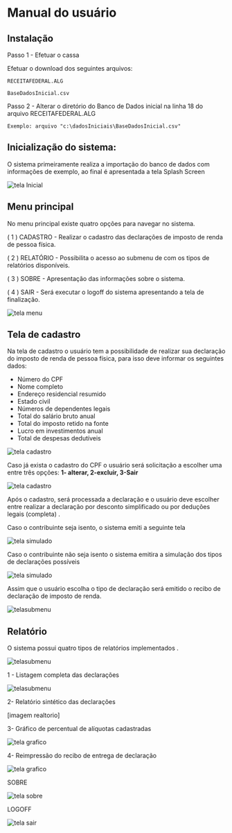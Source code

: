 # Manual do usuário 

## Instalação

Passo 1 - Efetuar o cassa

Efetuar o download dos seguintes arquivos:

    RECEITAFEDERAL.ALG 

    BaseDadosInicial.csv

Passo 2 - Alterar o diretório do Banco de Dados inicial na linha 18 do arquivo RECEITAFEDERAL.ALG 

    Exemplo: arquivo "c:\dadosIniciais\BaseDadosInicial.csv"

## Inicialização do sistema:

O sistema primeiramente realiza a importação do banco de dados com informações de exemplo, ao final é apresentada a tela Splash Screen 

![tela Inicial](https://github.com/MacMenez/RECEITA-FEDERAL/blob/master/RECEITA%20FEDERAL/GRUPO%201/img/tela1.jpg)



## Menu principal

No menu principal existe quatro opções para navegar no sistema.

( 1 ) CADASTRO - Realizar o cadastro das declarações de imposto de renda de pessoa física.

( 2 ) RELATÓRIO  - Possibilita o acesso ao submenu de com os tipos de relatórios disponíveis.

( 3 ) SOBRE - Apresentação das informações sobre o sistema.

( 4 )  SAIR - Será executar o logoff do sistema apresentando a tela de finalização.

![tela menu](https://github.com/MacMenez/RECEITA-FEDERAL/blob/master/RECEITA%20FEDERAL/GRUPO%201/img/tela2.jpg)

## Tela de cadastro

Na tela de cadastro o usuário tem a possibilidade de realizar sua declaração do imposto de renda de pessoa física, para isso  deve informar os seguintes dados:

- Número do CPF
- Nome completo
- Endereço residencial resumido 
- Estado civil
- Números de dependentes legais
- Total do salário bruto anual
- Total do imposto retido na fonte
- Lucro em investimentos anual
- Total de despesas dedutíveis

![tela cadastro](https://github.com/MacMenez/RECEITA-FEDERAL/blob/master/RECEITA%20FEDERAL/GRUPO%201/img/tela3.jpg)

Caso já exista o cadastro do CPF o usuário será solicitação a escolher uma entre três opções:  **1- alterar, 2-excluir, 3-Sair**

![tela cadastro](https://github.com/MacMenez/RECEITA-FEDERAL/blob/master/RECEITA%20FEDERAL/GRUPO%201/img/tela10.jpg)


Após o cadastro, será processada a declaração e o usuário deve escolher entre realizar a declaração por desconto simplificado ou por deduções legais (completa) .

Caso o contribuinte seja isento, o sistema emiti a seguinte tela

![tela simulado](https://github.com/MacMenez/RECEITA-FEDERAL/blob/master/RECEITA%20FEDERAL/GRUPO%201/img/tela13.jpg)

Caso o contribuinte não seja isento o sistema emitira a simulação dos tipos de declarações possíveis 

![tela simulado](https://github.com/MacMenez/RECEITA-FEDERAL/blob/master/RECEITA%20FEDERAL/GRUPO%201/img/tela4.jpg)

Assim que o usuário escolha o tipo de declaração será emitido o recibo de declaração de imposto de renda.

![telasubmenu](https://github.com/MacMenez/RECEITA-FEDERAL/blob/master/RECEITA%20FEDERAL/GRUPO%201/img/tela11.jpg)

## Relatório

O sistema possui quatro tipos de relatórios implementados .

![telasubmenu](https://github.com/MacMenez/RECEITA-FEDERAL/blob/master/RECEITA%20FEDERAL/GRUPO%201/img/tela6.jpg)

1 - Listagem completa das declarações 

![telasubmenu](https://github.com/MacMenez/RECEITA-FEDERAL/blob/master/RECEITA%20FEDERAL/GRUPO%201/img/tela9.jpg)

2- Relatório sintético das declarações

[imagem realtorio]

3- Gráfico de percentual de alíquotas cadastradas

![tela grafico](https://github.com/MacMenez/RECEITA-FEDERAL/blob/master/RECEITA%20FEDERAL/GRUPO%201/img/tela5.jpg)

4- Reimpressão do recibo de entrega de declaração 

![tela grafico](https://github.com/MacMenez/RECEITA-FEDERAL/blob/master/RECEITA%20FEDERAL/GRUPO%201/img/tela12.jpg)

SOBRE

![tela sobre](https://github.com/MacMenez/RECEITA-FEDERAL/blob/master/RECEITA%20FEDERAL/GRUPO%201/img/tela7.jpg)

LOGOFF

![tela sair](https://github.com/MacMenez/RECEITA-FEDERAL/blob/master/RECEITA%20FEDERAL/GRUPO%201/img/tela8.jpg)
